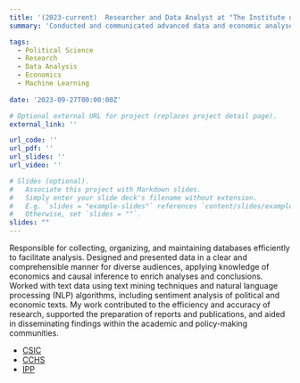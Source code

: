 ```yaml
---
title: '(2023-current)  Researcher and Data Analyst at "The Institute of Public Policies and Goods - CSIC"'
summary: 'Conducted and communicated advanced data and economic analyses, leveraging causal inference and NLP techniques to support research efficiency and dissemination in academic and policy-making contexts'

tags:
  - Political Science
  - Research
  - Data Analysis
  - Economics
  - Machine Learning
  
date: '2023-09-27T00:00:00Z'

# Optional external URL for project (replaces project detail page).
external_link: ''

url_code: ''
url_pdf: ''
url_slides: ''
url_video: ''

# Slides (optional).
#   Associate this project with Markdown slides.
#   Simply enter your slide deck's filename without extension.
#   E.g. `slides = "example-slides"` references `content/slides/example-slides.md`.
#   Otherwise, set `slides = ""`.
slides: ""
---
```

Responsible for collecting, organizing, and maintaining databases efficiently to facilitate analysis. Designed and presented data in a clear and comprehensible manner for diverse audiences, applying knowledge of economics and causal inference to enrich analyses and conclusions. Worked with text data using text mining techniques and natural language processing (NLP) algorithms, including sentiment analysis of political and economic texts. My work contributed to the efficiency and accuracy of research, supported the preparation of reports and publications, and aided in disseminating findings within the academic and policy-making communities.

- [CSIC](https://www.csic.es/es)
- [CCHS](https://www.ilc.csic.es/es)
- [IPP](https://ipp.csic.es/es)